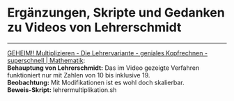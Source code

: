 # Ergänzungen, Skripte und Gedanken zu Videos von Lehrerschmidt  
-------------------------------------------------------------



[GEHEIM!! Multiplizieren - Die Lehrervariante - geniales Kopfrechnen - superschnell | Mathematik](https://www.youtube.com/watch?v=CqFApSTSMRM&lc=z22bhrfgwlmvhtno504t1aokgcwehx0jyfmehg4fpwtfbk0h00410.1557419948496132):  
**Behauptung von Lehrerschmidt:** Das im Video gezeigte Verfahren funktioniert nur mit Zahlen von 10 bis inklusive 19.  
**Beobachtung:** Mit Modifikationen ist es wohl doch skalierbar.  
**Beweis-Skript:** lehrermultiplikation.sh  


